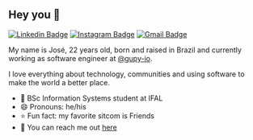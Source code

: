 ## Hey you 👋

[![Linkedin Badge](https://img.shields.io/badge/-LinkedIn-blue?style=flat-square&logo=Linkedin&logoColor=white&link=https://www.linkedin.com/in/josecls/)](https://www.linkedin.com/in/josecls/)
[![Instagram Badge](https://img.shields.io/badge/-Instagram-purple?style=flat-square&logo=Instagram&logoColor=white&link=https://www.instagram.com/anajuliabit/)](https://www.instagram.com/josec.jpg/)
[![Gmail Badge](https://img.shields.io/badge/-Gmail-c14438?style=flat-square&logo=Gmail&logoColor=white&link=mailto:anajuliabit@gmail.com)](mailto:josecls.dev@gmail.com)

My name is José, 22 years old, born and raised in Brazil and currently working as software engineer at [@gupy-io](https://www.github.com/gupy-io).

I love everything about technology, communities and using software to make the world a better place.
- :school: BSc Information Systems student at IFAL
- 😄 Pronouns: he/his
- :star: Fun fact: my favorite sitcom is Friends
- 💬  You can reach me out [here](https://www.linkedin.com/in/josecls/)
<br/>
